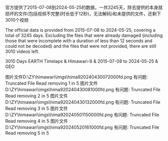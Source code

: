 

官方提供了2015-07-08到2024-05-25的数据，一共3245天，除去提供的本身就损坏的文件(包括视频不完整(时长低于12秒)，无法解码)和未提供的文件，还剩下3010个视频

The official data is provided from 2015-07-08 to 2024-05-25, covering a total of 3245 days. Excluding the files that were already damaged (including those that were incomplete with a duration of less than 12 seconds and could not be decoded) and the files that were not provided, there are still 3010 videos left.

3010 Days EARTH Timelaps & Himawari-8 & 2015-07-08 to 2024-05-25 & GEO



图片文件D:\ZY\himawari\imgs\hima920240430072000fd.png
有问题: Truncated File Read
removing 1 in 5
图片文件D:\ZY\himawari\imgs\hima920240430081000fd.png
有问题: Truncated File Read
removing 2 in 5
图片文件D:\ZY\himawari\imgs\hima920240430132000fd.png
有问题: Truncated File Read
removing 3 in 5
图片文件D:\ZY\himawari\imgs\hima920240501150000fd.png
有问题: Truncated File Read
removing 4 in 5
图片文件D:\ZY\himawari\imgs\hima920240520161000fd.png
有问题: Truncated File Read
removing 5 in 5
